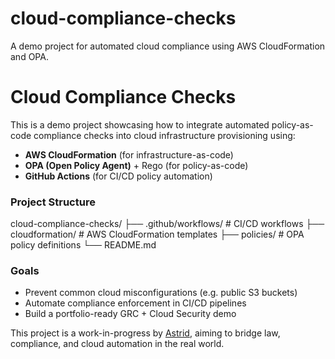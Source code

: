 # cloud-compliance-checks
A demo project for automated cloud compliance using AWS CloudFormation and OPA.
# Cloud Compliance Checks

This is a demo project showcasing how to integrate automated policy-as-code compliance checks into cloud infrastructure provisioning using:

- **AWS CloudFormation** (for infrastructure-as-code)
- **OPA (Open Policy Agent)** + Rego (for policy-as-code)
- **GitHub Actions** (for CI/CD policy automation)

### Project Structure
cloud-compliance-checks/
├── .github/workflows/ # CI/CD workflows
├── cloudformation/ # AWS CloudFormation templates
├── policies/ # OPA policy definitions
└── README.md

### Goals
- Prevent common cloud misconfigurations (e.g. public S3 buckets)
- Automate compliance enforcement in CI/CD pipelines
- Build a portfolio-ready GRC + Cloud Security demo

This project is a work-in-progress by [Astrid](https://github.com/goa666sa), aiming to bridge law, compliance, and cloud automation in the real world.
